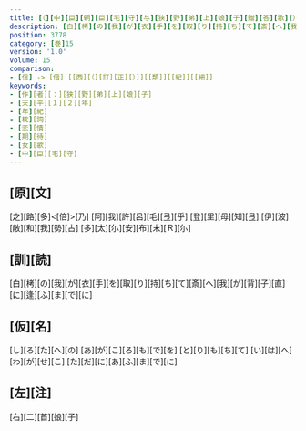 ```yaml
---
title: [（][中][臣][朝][臣][宅][守][与][狭][野][弟][上][娘][子][贈][答][歌][）]
description: [白][栲][の][我][が][衣][手][を][取][り][持][ち][て][斎][へ][我][が][背][子][直][に][逢][ふ][ま][で][に]
position: 3778
category: [巻]15
version: '1.0'
volume: 15
comparison:
- [信] -> [倍] [[西][（][訂][正][）]][[類]][[紀]][[細]]
keywords:
- [作][者][：][狭][野][弟][上][娘][子]
- [天][平][１][２][年]
- [年][紀]
- [枕][詞]
- [恋][情]
- [期][待]
- [女][歌]
- [中][臣][宅][守]
---
```


## [原][文]

[之][路][多]<[倍]>[乃] [阿][我][許][呂][毛][弖][乎] [登][里][母][知][弖] [伊][波][敝][和][我][勢][古] [多][太][尓][安][布][末][Ｒ][尓]

## [訓][読]

[白][栲][の][我][が][衣][手][を][取][り][持][ち][て][斎][へ][我][が][背][子][直][に][逢][ふ][ま][で][に]

## [仮][名]

[し][ろ][た][へ][の] [あ][が][こ][ろ][も][で][を] [と][り][も][ち][て] [い][は][へ][わ][が][せ][こ] [た][だ][に][あ][ふ][ま][で][に]

## [左][注]

[右][二][首][娘][子]
